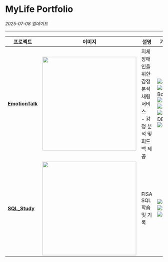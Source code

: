 # MyLife Portfolio
*2025-07-08 업데이트*

---

| 프로젝트 | 이미지 | 설명 | 기술스택 | 개발기간 |
|----------|--------|------|----------|----------|
| [**EmotionTalk**](https://github.com/EmotionTalk/BackEnd) | <img src="https://github.com/user-attachments/assets/bfc17a85-5b3a-4dfb-b909-de954ed88dfc" width="300"/> | 지체 장애인을 위한 감정 분석 채팅 서비스 <br> - 감정 분석 및 피드백 제공 | ![Java](https://img.shields.io/badge/Java-007396?style=flat-square&logo=openjdk&logoColor=white) ![Spring Boot](https://img.shields.io/badge/Spring_Boot-6DB33F?style=flat-square&logo=springboot&logoColor=white) ![React](https://img.shields.io/badge/React-61DAFB?style=flat-square&logo=react&logoColor=black) ![MySQL](https://img.shields.io/badge/MySQL-4479A1?style=flat-square&logo=mysql&logoColor=white) ![MongoDB](https://img.shields.io/badge/MongoDB-47A248?style=flat-square&logo=mongodb&logoColor=white) ![OpenAI](https://img.shields.io/badge/OpenAI-412991?style=flat-square&logo=openai&logoColor=white) | 2024.09 ~ 2024.11 |
| [**SQL_Study**](https://github.com/yunkihong-dev/SQL_Study.git) | <img src="https://github.com/user-attachments/assets/ded30fab-6749-4bbf-8a72-d0f98cba7096" width="300"/> | FISA SQL 학습 및 기록 | ![Oracle](https://img.shields.io/badge/Oracle-F80000?style=flat-square&logo=oracle&logoColor=white) ![SQL](https://img.shields.io/badge/SQL-4479A1?style=flat-square&logo=sqlite&logoColor=white) ![Git](https://img.shields.io/badge/Git-F05032?style=flat-square&logo=git&logoColor=white) | 2025.07 ~ 2025.07 |
